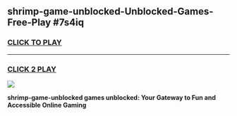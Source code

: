 
## shrimp-game-unblocked-Unblocked-Games-Free-Play #7s4iq
<h3>
<a href="https://us.freeplayer.one?title=shrimp-game-unblocked&ref=9M">CLICK TO PLAY</a></h3>
<hr>

<h3>
<a href="https://us.freeplayer.one?title=shrimp-game-unblocked&ref=9M">CLICK 2 PLAY</a>
  
</h3>

<a href="https://us.freeplayer.one?title=shrimp-game-unblocked&ref=9M"><img src="https://clearcache.store/games.png"></a>


**shrimp-game-unblocked games unblocked: Your Gateway to Fun and Accessible Online Gaming**
